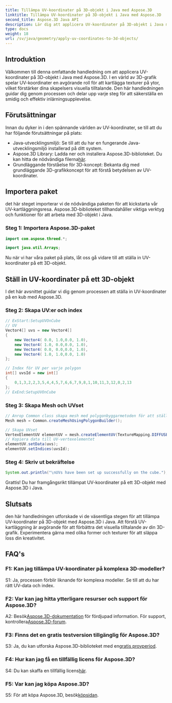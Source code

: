 ```yaml
---
title: Tillämpa UV-koordinater på 3D-objekt i Java med Aspose.3D
linktitle: Tillämpa UV-koordinater på 3D-objekt i Java med Aspose.3D
second_title: Aspose.3D Java API
description: Lär dig att applicera UV-koordinater på 3D-objekt i Java med Aspose.3D. Förhöj din grafik med denna steg-för-steg-guide.
type: docs
weight: 18
url: /sv/java/geometry/apply-uv-coordinates-to-3d-objects/
---
```

## Introduktion

Välkommen till denna omfattande handledning om att applicera UV-koordinater på 3D-objekt i Java med Aspose.3D. I en värld av 3D-grafik spelar UV-koordinater en avgörande roll för att kartlägga texturer på ytor, vilket förstärker dina skapelsers visuella tilltalande. Den här handledningen guidar dig genom processen och delar upp varje steg för att säkerställa en smidig och effektiv inlärningsupplevelse.

## Förutsättningar

Innan du dyker in i den spännande världen av UV-koordinater, se till att du har följande förutsättningar på plats:

- Java-utvecklingsmiljö: Se till att du har en fungerande Java-utvecklingsmiljö installerad på ditt system.
-  Aspose.3D Library: Ladda ner och installera Aspose.3D-biblioteket. Du kan hitta de nödvändiga filerna[här](https://releases.aspose.com/3d/java/).
- Grundläggande förståelse för 3D-koncept: Bekanta dig med grundläggande 3D-grafikkoncept för att förstå betydelsen av UV-koordinater.

## Importera paket

det här steget importerar vi de nödvändiga paketen för att kickstarta vår UV-kartläggningsresa. Aspose.3D-biblioteket tillhandahåller viktiga verktyg och funktioner för att arbeta med 3D-objekt i Java.

### Steg 1: Importera Aspose.3D-paket

```java
import com.aspose.threed.*;

import java.util.Arrays;
```

Nu när vi har våra paket på plats, låt oss gå vidare till att ställa in UV-koordinater på ett 3D-objekt.

## Ställ in UV-koordinater på ett 3D-objekt

I det här avsnittet guidar vi dig genom processen att ställa in UV-koordinater på en kub med Aspose.3D.

### Steg 2: Skapa UV:er och index

```java
// ExStart:SetupUVOnCube
// UV
Vector4[] uvs = new Vector4[]
{
    new Vector4( 0.0, 1.0,0.0, 1.0),
    new Vector4( 1.0, 0.0,0.0, 1.0),
    new Vector4( 0.0, 0.0,0.0, 1.0),
    new Vector4( 1.0, 1.0,0.0, 1.0)
};

// Index för UV per varje polygon
int[] uvsId = new int[]
{
    0,1,3,2,2,3,5,4,4,5,7,6,6,7,9,8,1,10,11,3,12,0,2,13
};
// ExEnd:SetupUVOnCube
```

### Steg 3: Skapa Mesh och UVset

```java
// Anrop Common class skapa mesh med polygonbyggarmetoden för att ställa in mesh-instans
Mesh mesh = Common.createMeshUsingPolygonBuilder();

// Skapa UVset
VertexElementUV elementUV = mesh.createElementUV(TextureMapping.DIFFUSE, MappingMode.POLYGON_VERTEX, ReferenceMode.INDEX_TO_DIRECT);
// Kopiera data till UV-vertexelementet
elementUV.setData(uvs);
elementUV.setIndices(uvsId);
```

### Steg 4: Skriv ut bekräftelse

```java
System.out.println("\nUVs have been set up successfully on the cube.");
```

Grattis! Du har framgångsrikt tillämpat UV-koordinater på ett 3D-objekt med Aspose.3D i Java.

## Slutsats

den här handledningen utforskade vi de väsentliga stegen för att tillämpa UV-koordinater på 3D-objekt med Aspose.3D i Java. Att förstå UV-kartläggning är avgörande för att förbättra det visuella tilltalande av din 3D-grafik. Experimentera gärna med olika former och texturer för att släppa loss din kreativitet.

## FAQ's

### F1: Kan jag tillämpa UV-koordinater på komplexa 3D-modeller?

S1: Ja, processen förblir liknande för komplexa modeller. Se till att du har rätt UV-data och index.

### F2: Var kan jag hitta ytterligare resurser och support för Aspose.3D?

 A2: Besök[Aspose.3D-dokumentation](https://reference.aspose.com/3d/java/) för fördjupad information. För support, kontrollera[Aspose.3D-forum](https://forum.aspose.com/c/3d/18).

### F3: Finns det en gratis testversion tillgänglig för Aspose.3D?

 S3: Ja, du kan utforska Aspose.3D-biblioteket med en[gratis provperiod](https://releases.aspose.com/).

### F4: Hur kan jag få en tillfällig licens för Aspose.3D?

 S4: Du kan skaffa en tillfällig licens[här](https://purchase.aspose.com/temporary-license/).

### F5: Var kan jag köpa Aspose.3D?

 S5: För att köpa Aspose.3D, besök[köpsidan](https://purchase.aspose.com/buy).